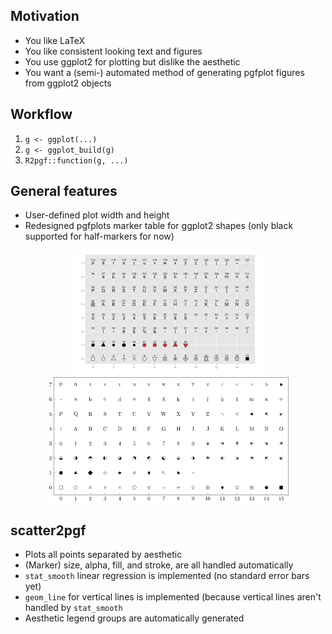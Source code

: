 ## Motivation

* You like LaTeX
* You like consistent looking text and figures
* You use ggplot2 for plotting but dislike the aesthetic
* You want a (semi-) automated method of generating pgfplot figures from ggplot2 objects

## Workflow

1. `g <- ggplot(...)`
1. `g <- ggplot_build(g)`
1. `R2pgf::function(g, ...)`

## General features
* User-defined plot width and height
* Redesigned pgfplots marker table for ggplot2 shapes (only black supported for half-markers for now)

<p align=middle>
  <img src="/README/ggplot2-shapes.png" height="200" />
  <img src="/README/R2pgf-markers.png" height="200" />
</p>


## scatter2pgf

* Plots all points separated by aesthetic
* (Marker) size, alpha, fill, and stroke, are all handled automatically
* `stat_smooth` linear regression is implemented (no standard error bars yet)
* `geom_line` for vertical lines is implemented (because vertical lines aren't handled by `stat_smooth`
* Aesthetic legend groups are automatically generated


